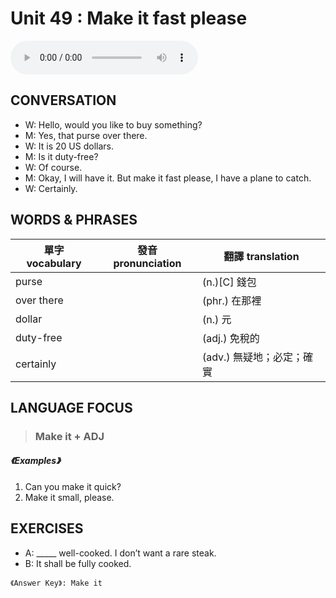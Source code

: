 # Unit 49 : Make it fast please

<audio controls>
  <source src="https://channelplus.ner.gov.tw/api/audio/5ad2e608f95e3500064f42f7">
</audio>

## CONVERSATION
* W: Hello, would you like to buy something? 
* M: Yes, that purse over there. 
* W: It is 20 US dollars. 
* M: Is it duty-free? 
* W: Of course. 
* M: Okay, I will have it. But make it fast please, I have a plane to catch. 
* W: Certainly.

## WORDS & PHRASES
單字 vocabulary|發音 pronunciation|翻譯 translation
---|---|---
purse||(n.)[C] 錢包
over there||(phr.) 在那裡
dollar||(n.) 元
duty-free||(adj.) 免稅的
certainly||(adv.) 無疑地；必定；確實

## LANGUAGE FOCUS 
> <h3> Make it + ADJ</h3>

##### 《Examples》
1. Can you make it quick?
2. Make it small, please.

## EXERCISES 
* A: _____ well-cooked. I don’t want a rare steak.
* B: It shall be fully cooked.

`《Answer Key》: Make it`